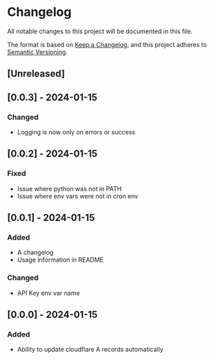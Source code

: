 # Changelog

All notable changes to this project will be documented in this file.

The format is based on [Keep a Changelog](https://keepachangelog.com/en/1.0.0/),
and this project adheres to [Semantic Versioning](https://semver.org/spec/v2.0.0.html).

## [Unreleased]

## [0.0.3] - 2024-01-15

### Changed

- Logging is now only on errors or success

## [0.0.2] - 2024-01-15

### Fixed

- Issue where python was not in PATH
- Issue where env vars were not in cron env

## [0.0.1] - 2024-01-15

### Added

- A changelog
- Usage information in README

### Changed

- API Key env var name

## [0.0.0] - 2024-01-15

### Added

- Ability to update cloudflare A records automatically
